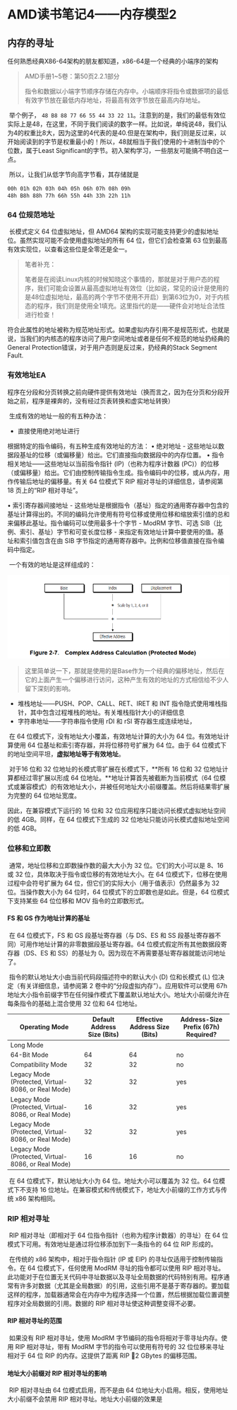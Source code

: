 # AMD读书笔记4——内存模型2

## 内存的寻址

​	任何熟悉经典X86-64架构的朋友都知道，x86-64是一个经典的小端序的架构

> AMD手册1~5卷：第50页2.2.1部分
>
> 指令和数据以小端字节顺序存储在内存中。小端顺序将指令或数据项的最低有效字节放在最低内存地址，将最高有效字节放在最高内存地址。

​	举个例子， `48 B8 88 77 66 55 44 33 22 11`。注意到的是，我们的最低有效位实际上是48，在这里，不同于我们阅读的数字一样。比如说，单纯说48，我们认为4的权重比8大，因为这里的4代表的是40.但是在架构中，我们则是反过来，以开始阅读到的字节是权重最小的！所以，48就相当于我们使用的十进制当中的个位数，属于Least Significant的字节。初入架构学习，一些朋友可能搞不明白这一点。

​	所以，让我们从低字节向高字节看，其存储就是

```
00h	01h	02h	03h	04h 05h 06h 07h 08h 09h
48h	B8h	88h	77h	66h	55h	44h	33h	22h	11h
```

### 64 位规范地址

​	长模式定义 64 位虚拟地址，但 AMD64 架构的实现可能支持更少的虚拟地址位。虽然实现可能不会使用虚拟地址的所有 64 位，但它们会检查第 63 位到最高有效实现位，以查看这些位是全零还是全一。

> 笔者补充：
>
> 笔者是在阅读Linux内核的时候知晓这个事情的，那就是对于用户态的程序，我们可能会设置从最高虚拟地址有效位（比如说，常见的设计是使用的是48位虚拟地址，最高的两个字节不使用不开启）到第63位为0，对于内核态的程序，我们则是使用全1填充。这里指代的是——硬件会对地址合法性进行检查！

​	符合此属性的地址被称为规范地址形式。如果虚拟内存引用不是规范形式，也就是说，当我们的内核态的程序访问了用户空间地址或者是任何不规范的地址扔经典的General Protection错误，对于用户态则是反过来，扔经典的Stack Segment Fault.

### 有效地址EA

​	程序在分段和分页转换之前向硬件提供有效地址（换而言之，因为在分页和分段开始之前，程序是裸奔的，没有经过页表转换和虚实地址转换）

​	生成有效的地址一般的有五种办法：

- 直接使用绝对地址进行

根据特定的指令编码，有五种生成有效地址的方法：
• 绝对地址 - 这些地址以数据段基址的位移（或偏移量）给出。它们直接指向数据段中的内存位置。
• 指令相关地址——这些地址以当前指令指针 (IP)（也称为程序计数器 (PC)）的位移（或偏移量）给出。它们由控制传输指令生成。指令编码中的位移，或从内存，用作传输后地址的偏移量。有关 64 位模式下 RIP 相对寻址的详细信息，请参阅第 18 页上的“RIP 相对寻址”。 

• 索引寄存器间接地址 - 这些地址是根据指令（基址）指定的通用寄存器中包含的基址计算得出的。不同的编码允许使用有符号位移或使用位移和缩放索引值的总和来偏移此基址。指令编码可以使用最多十个字节 - ModRM 字节、可选 SIB（比例、索引、基址）字节和可变长度位移 - 来指定有效地址计算中要使用的值。基址和索引值包含在由 SIB 字节指定的通用寄存器中。比例和位移值直接在指令编码中指定。

​	一个有效的地址是这样组成的：

![image-20250212163827220](./AMD架构简单读书笔记4/image-20250212163827220.png)

> 这里简单说一下，那就是使用的是Base作为一个经典的偏移地址，然后在它的上面产生一个偏移进行访问，这种产生有效的地址的方式相信给不少人留下深刻的影响。

- 堆栈地址——PUSH、POP、CALL、RET、IRET 和 INT 指令隐式使用堆栈指针，其中包含过程堆栈的地址。有关堆栈指针大小的详细信息
- 字符串地址——字符串指令使用 rDI 和 rSI 寄存器生成连续地址，

​	在 64 位模式下，没有地址大小覆盖，有效地址计算的大小为 64 位。有效地址计算使用 64 位基址和索引寄存器，并将位移符号扩展为 64 位。由于 64 位模式下的地址空间平坦，**虚拟地址等于有效地址**。

​	对于16 位和 32 位地址的长模式零扩展在长模式下，**所有 16 位和 32 位地址计算都经过零扩展以形成 64 位地址。**地址计算首先被截断为当前模式（64 位模式或兼容模式）的有效地址大小，并被任何地址大小前缀覆盖。然后将结果零扩展为完整的 64 位地址宽度。

因此，在兼容模式下运行的 16 位和 32 位应用程序只能访问长模式虚拟地址空间的低 4GB。同样，在 64 位模式下生成的 32 位地址只能访问长模式虚拟地址空间的低 4GB。

### 位移和立即数

​	通常，地址位移和立即数操作数的最大大小为 32 位。它们的大小可以是 8、16 或 32 位，具体取决于指令或位移的有效地址大小。在 64 位模式下，位移在使用过程中会符号扩展为 64 位，但它们的实际大小（用于值表示）仍然最多为 32 位。当操作数大小为 64 位时，64 位模式下的立即数也是如此。但是，64 位模式下支持某些 64 位位移和 MOV 指令的立即数形式。

#### FS 和 GS 作为地址计算的基址

​	在 64 位模式下，FS 和 GS 段基址寄存器（与 DS、ES 和 SS 段基址寄存器不同）可用作地址计算的非零数据段基址寄存器。64 位模式假定所有其他数据段寄存器（DS、ES 和 SS）的基址为 0。因为现在不再需要基址寄存器就能访问地址了。

​	指令的默认地址大小由当前代码段描述符中的默认大小 (D) 位和长模式 (L) 位决定（有关详细信息，请参阅第 2 卷中的“分段虚拟内存”）。应用软件可以使用 67h 地址大小指令前缀字节在任何操作模式下覆盖默认地址大小。地址大小前缀允许在每条指令的基础上混合使用 32 位和 64 位地址。

| Operating Mode                                      | Default Address Size (Bits) | Effective Address Size (Bits) | Address-Size Prefix (67h) Required? |
| --------------------------------------------------- | --------------------------- | ----------------------------- | ----------------------------------- |
| Long Mode                                           |                             |                               |                                     |
| 64-Bit Mode                                         | 64                          | 64                            | no                                  |
| Compatibility Mode                                  | 32                          | 32                            | no                                  |
| Legacy Mode (Protected, Virtual-8086, or Real Mode) | 32                          | 32                            | yes                                 |
| Legacy Mode (Protected, Virtual-8086, or Real Mode) | 16                          | 32                            | yes                                 |
| Legacy Mode (Protected, Virtual-8086, or Real Mode) | 32                          | 32                            | yes                                 |
| Legacy Mode (Protected, Virtual-8086, or Real Mode) | 16                          | 16                            | no                                  |

​	在 64 位模式下，默认地址大小为 64 位。地址大小可以覆盖为 32 位。64 位模式下不支持 16 位地址。在兼容模式和传统模式下，地址大小前缀的工作方式与传统 x86 架构相同。

### RIP 相对寻址

​	RIP 相对寻址（即相对于 64 位指令指针（也称为程序计数器）的寻址）在 64 位模式下可用。有效地址是通过将位移添加到下一条指令的 64 位 RIP 形成的。

​	在传统的 x86 架构中，相对于指令指针 (IP 或 EIP) 的寻址仅适用于控制传输指令。在 64 位模式下，任何使用 ModRM 寻址的指令都可以使用 RIP 相对寻址。此功能对于在位置无关代码中寻址数据以及寻址全局数据的代码特别有用。程序通常有许多对数据（尤其是全局数据）的引用，这些引用不是基于寄存器的。要加载这样的程序，加载器通常会在内存中为程序选择一个位置，然后根据加载位置调整程序对全局数据的引用。数据的 RIP 相对寻址使这种调整变得不必要。

#### RIP 相对寻址的范围

​	如果没有 RIP 相对寻址，使用 ModRM 字节编码的指令将相对于零寻址内存。使用 RIP 相对寻址，带有 ModRM 字节的指令可以使用有符号的 32 位位移来寻址相对于 64 位 RIP 的内存。这提供了距离 RIP 2 GBytes 的偏移范围。

#### 地址大小前缀对 RIP 相对寻址的影响

​	RIP 相对寻址由 64 位模式启用，而不是由 64 位地址大小启用。相反，使用地址大小前缀不会禁用 RIP 相对寻址。地址大小前缀的效果是


